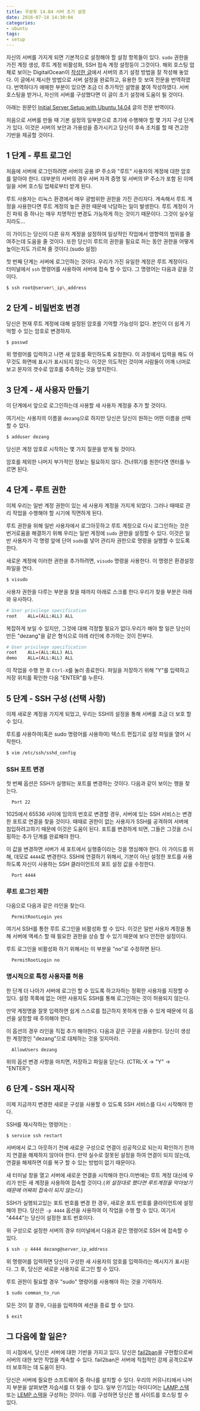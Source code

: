 ```yaml
---
title: 우분투 14.04 서버 초기 설정
date: 2016-07-18 14:30:04
categories:
- ubuntu
tags:
- setup
---
```


자신의 서버를 가지게 되면 기본적으로 설정해야 할 설정 항목들이 있다. `sudo` 권한을 가진 계정 생성, 루트 계정 비활성화, SSH 접속 계정 설정등이 그것이다. 해외 호스팅 업체로 보이는 DigitalOcean이 [작성한 글](https://www.digitalocean.com/community/tutorials/initial-server-setup-with-ubuntu-14-04)에서 서버의 초기 설정 방법을 잘 작성해 놓았다. 이 글에서 제시한 방법으로 서버 설정을 완료하고, 유용한 듯 보여 전문을 번역하였다. 번역하다가 애매한 부분이 있으면 조금 더 추가적인 설명을 붙여 작성하였다. 서버 호스팅을 받거나, 자신의 서버를 구성했다면 이 글이 초기 설정에 도움이 될 것이다.

<!-- more -->

아래는 원문인  [Initial Server Setup with Ubuntu 14.04](https://www.digitalocean.com/community/tutorials/initial-server-setup-with-ubuntu-14-04) 글의 전문 번역이다.

처음으로 서버를 만들 때 기본 설정의 일부분으로 초기에 수행해야 할 몇 가지 구성 단계가 있다. 이것은 서버의 보안과 가용성을 증가시키고 당신이 후속 조치를 할 때 견고한 기반을 제공할 것이다.

## 1 단계 - 루트 로그인
처음에 서버에 로그인하려면 서버의 공용 IP 주소와 "루트" 사용자의 계정에 대한 암호를 알아야 한다. 대부분의 서버의 경우 서버 자격 증명 및 서버의 IP 주소가 포함 된 이메일을 서버 호스팅 업체로부터 받게 된다.

루트 사용자는 리눅스 환경에서 매우 광범위한 권한을 가진 관리자다. 계속해서 루트 계정을 사용한다면 루트 계정의 높은 권한 때문에 낙담하는 일이 발생한다. 루트 계정이 가진 파워 중 하나는 매우 치명적인 변경도 가능하게 하는 것이기 때문이다. 그것이 실수일지라도...

이 가이드는 당신이 다른 유저 계정을 설정하여 일상적인 작업에서 영향력의 범위를 줄여주는데 도움을 줄 것이다. 또한 당신이 루트의 권한을 필요로 하는 동안 권한을 어떻게 높이는지도 가르쳐 줄 것이다.(sudo 설정)

첫 번째 단계는 서버에 로그인하는 것이다. 우리가 가진 유일한 계정은 루트 계정이다. 터미널에서 `ssh` 명령어를 사용하여 서버에 접속 할 수 있다. 그 명령어는 다음과 같을 것이다.

```sh
$ ssh root@server\_ip\_address
```

## 2 단계 - 비밀번호 변경
당신은 현재 루트 계정에 대해 설정된 암호를 기억할 가능성이 없다. 본인이 더 쉽게 기억할 수 있는 암호로 변경하자.

```sh
$ passwd
```

위 명령어를 입력하고 나면 새 암호를 확인하도록 요청한다. 이 과정에서 입력을 해도 아무것도 화면에 표시가 표시되지 않는다. 이것은 의도적인 것이며 사람들이 어깨 너머로 보고 문자의 갯수로 암호를 추측하는 것을 방지한다.

## 3 단계 - 새 사용자 만들기
이 단계에서 앞으로 로그인하는데 사용할 새 사용자 계정을 추가 할 것이다.

여기서는 사용자의 이름을 `dezang`으로 하지만 당신은 당신이 원하는 어떤 이름을 선택할 수 있다.

```sh
$ adduser dezang
```

당신은 계정 암호로 시작하는 몇 가지 질문을 받게 될 것이다.

암호를 제외한 나머지 부가적인 정보는 필요하지 않다. 건너뛰기를 원한다면 엔터를 누르면 된다.

## 4 단계 - 루트 권한
이제 우리는 일반 계정 권한이 있는 새 사용자 계정을 가지게 되었다. 그러나 때때로 관리 작업을 수행해야 할 시기에 직면하게 된다.

루트 권한을 위해 일반 사용자에서 로그아웃하고 루트 계정으로 다시 로그인하는 것은 번거로움을 해결하기 위해 우리는 일반 계정에 `sudo` 권한을 설정할 수 있다. 이것은 일반 사용자가 각 명령 앞에 단어 `sudo`를  넣어 관리자 권한으로 명령을 실행할 수 있도록 한다.

새로운 계정에 이러한 권한을 추가하려면, `visudo` 명령을 사용한다. 이 명령은 환경설정 파일을 연다.

```sh
$ visudo
```

사용자 권한을 다루는 부분을 찾을 때까지 아래로 스크롤 한다.우리가 찾을 부분은 아래와 유사하다.

```sh
# User privilege specification
root    ALL=(ALL:ALL) ALL
```

복잡​​하게 보일 수 있지만, 그것에 대해 걱정할 필요가 없다.우리가 해야 할 일은 당신이 만든 "dezang"을 같은 형식으로 아래 라인에 추가하는 것이 전부다.

```sh
# User privilege specification
root    ALL=(ALL:ALL) ALL
demo    ALL=(ALL:ALL) ALL
```

이 작업을 수행 한 후 `Ctrl-X`를 눌러 종료한다. 파일을 저장하기 위해 "Y"를 입력하고 저장 위치를 확인한 다음 "ENTER"를 누른다.

## 5 단계 - SSH 구성 (선택 사항)
이제 새로운 계정을 가지게 되었고, 우리는 SSH의 설정을 통해 서버를 조금 더 보호 할 수 있다.

루트를 사용하여(혹은 sudo 명령어를 사용하여) 텍스트 편집기로 설정 파일을 열어 시작한다.

```sh
$ vim /etc/ssh/sshd_config
```

### SSH 포트 변경
첫 번째 옵션은 SSH가 실행되는 포트를 변경하는 것이다. 다음과 같이 보이는 행을 찾는다.

```
  Port 22
```

1025에서 65536 사이에 임의의 번호로 변경할 경우, 서버에 있는 SSH 서비스는 변경한 포트로 연결을 찾을 것이다. 때때로 권한이 없는 사용자가 SSH를 공격하여 서버에 침입하려고하기 때문에 이것은 도움이 된다. 포트를 변경하게 되면, 그들은 그것을 스니핑하는 추가 단계를 완료해야 한다.

이 값을 변경하면 서버가 새 포트에서 실행중이라는 것을 명심해야 한다. 이 가이드를 위해, 데모로 `4444`로 변경한다. SSH에 연결하기 위해서, 기본이 아닌 설정한 포트를 사용하도록 자신이 사용하는 SSH 클라이언트의 포트 설정 값을 수정한다.

```
  Port 4444
```

### 루트 로그인 제한
다음으로 다음과 같은 라인을 찾는다.

```
  PermitRootLogin yes
```

여기서 SSH를 통한 루트 로그인을 비활성화 할 수 있다. 이것은 일반 사용자 계정을 통해 서버에 액세스 할 때 필요한 권한을 상승 할 수 있기 때문에 보다 안전한 설정이다.

루트 로그인을 비활성화 하기 위해서는 이 부분을 "no"로 수정하면 된다.

```
  PermitRootLogin no
```

### 명시적으로 특정 사용자를 허용
한 단계 더 나아가 서버에 로그인 할 수 있도록 하고자하는 정확한 사용자를 지정할 수 있다. 설정 목록에 없는 어떤 사용자도 SSH를 통해 로그인하는 것이 허용되지 않는다.

만약 계정명을 잘못 입력하면 쉽게 스스로를 접근하지 못하게 만들 수 있게 때문에 이 옵션을 설정할 때 주의해야 한다.

이 옵션의 경우 라인을 직접 추가 해야한다. 다음과 같은 구문을 사용한다. 당신이 생성한 계정명인 "dezang"으로 대체하는 것을 잊지마라.

```
  AllowUsers dezang
```

위의 옵션 변경 사항을 마치면, 저장하고 파일을 닫는다. (CTRL-X -> "Y" -> "ENTER")

## 6 단계 - SSH 재시작
이제 지금까지 변경한 새로운 구성을 사용할 수 있도록 SSH 서비스를 다시 시작해야 한다.

SSH를 재시작하는 명령어는 :

```sh
$ service ssh restart
```

서버에서 로그 아웃하기 전에 새로운 구성으로 연결이 성공적으로 되는지 확인하기 전까지 연결을 해제하지 않아야 한다. 만약 실수로 잘못된 설정을 하여 연결이 되지 않는데, 연결을 해제하면 이를 복구 할 수 있는 방법이 없기 때문이다.

새 터미널 창을 열고 서버에 새로운 연결을 시작해야 한다.이번에는 루트 계정 대신에 우리가 만든 새 계정을 사용하여 접속할 것이다.(*위 설정대로 했다면 루트계정을 막아놨기 때문에 어짜피 접속이 되지 않는다.*)

SSH가 실행되고있는 포트 번호를 변경 한 경우, 새로운 포트 번호를 클라이언트에 설정해야 한다. 당신은 `-p 4444` 옵션을 사용하여 이 작업을 수행 할 수 있다. 여기서 "4444"는 당신이 설정한 포트 번호이다.

위 구성으로 설정한 서버의 경우 터미널에서 다음과 같은 명령어로 SSH 에 접속할 수 있다.

```sh
$ ssh -p 4444 dezang@server_ip_address
```

위 명령어를 입력하면 당신이 구성한 새 사용자의 암호를 입력하라는 메시지가 표시된다. 그 후, 당신은 새로운 사용자로 로그인 할 수 있다.

루트 권한이 필요할 경우 "sudo" 명령어를 사용해야 하는 것을 기억하자.

```sh
$ sudo comman_to_run
```

모든 것이 잘 경우, 다음을 입력하여 세션을 종료 할 수 있다.

```sh
$ exit
```

## 그 다음에 할 일은?
이 시점에서, 당신은 서버에 대한 기반을 가지고 있다. 당신은 [fail2ban](https://www.digitalocean.com/community/articles/how-to-protect-ssh-with-fail2ban-on-ubuntu-12-04)을 구현함으로써 서버의 대한 보안 작업을 계속할 수 있다. fail2ban은 서버에 직접적인 강제 공격으로부터 보호하는 데 도움이 된다.

당신은 서버에 필요한 소프트웨어 중 하나를 설치할 수 있다. 우리의 커뮤니티에서 나머지 부분을 살펴보면 자습서를 더 찾을 수 있다. 일부 인기있는 아이디어는 [LAMP 스택](https://www.digitalocean.com/community/tutorials/how-to-install-linux-apache-mysql-php-lamp-stack-on-ubuntu-14-04) 또는 [LEMP 스택](https://www.digitalocean.com/community/articles/how-to-install-linux-nginx-mysql-php-lemp-stack-on-ubuntu-14-04)을 구성하는 것이다. 이를 구성하면 당신은 웹 사이트를 호스팅 할 수 있다.
